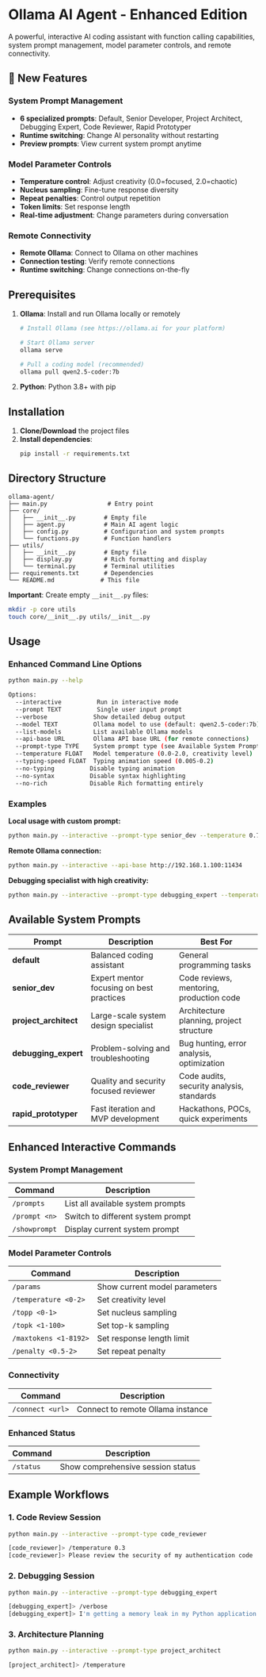 # Ollama AI Agent - Enhanced Edition

A powerful, interactive AI coding assistant with function calling capabilities, system prompt management, model parameter controls, and remote connectivity.

## 🚀 New Features

### System Prompt Management
- **6 specialized prompts**: Default, Senior Developer, Project Architect, Debugging Expert, Code Reviewer, Rapid Prototyper
- **Runtime switching**: Change AI personality without restarting
- **Preview prompts**: View current system prompt anytime

### Model Parameter Controls
- **Temperature control**: Adjust creativity (0.0=focused, 2.0=chaotic)
- **Nucleus sampling**: Fine-tune response diversity
- **Repeat penalties**: Control output repetition
- **Token limits**: Set response length
- **Real-time adjustment**: Change parameters during conversation

### Remote Connectivity
- **Remote Ollama**: Connect to Ollama on other machines
- **Connection testing**: Verify remote connections
- **Runtime switching**: Change connections on-the-fly

## Prerequisites

1. **Ollama**: Install and run Ollama locally or remotely
   ```bash
   # Install Ollama (see https://ollama.ai for your platform)
   
   # Start Ollama server
   ollama serve
   
   # Pull a coding model (recommended)
   ollama pull qwen2.5-coder:7b
   ```

2. **Python**: Python 3.8+ with pip

## Installation

1. **Clone/Download** the project files
2. **Install dependencies**:
   ```bash
   pip install -r requirements.txt
   ```

## Directory Structure

```
ollama-agent/
├── main.py                 # Entry point
├── core/
│   ├── __init__.py        # Empty file
│   ├── agent.py           # Main AI agent logic
│   ├── config.py          # Configuration and system prompts
│   └── functions.py       # Function handlers
├── utils/
│   ├── __init__.py        # Empty file
│   ├── display.py         # Rich formatting and display
│   └── terminal.py        # Terminal utilities
├── requirements.txt       # Dependencies
└── README.md             # This file
```

**Important**: Create empty `__init__.py` files:
```bash
mkdir -p core utils
touch core/__init__.py utils/__init__.py
```

## Usage

### Enhanced Command Line Options
```bash
python main.py --help

Options:
  --interactive          Run in interactive mode
  --prompt TEXT          Single user input prompt
  --verbose             Show detailed debug output
  --model TEXT          Ollama model to use (default: qwen2.5-coder:7b)
  --list-models         List available Ollama models
  --api-base URL        Ollama API base URL (for remote connections)
  --prompt-type TYPE    System prompt type (see Available System Prompts)
  --temperature FLOAT   Model temperature (0.0-2.0, creativity level)
  --typing-speed FLOAT  Typing animation speed (0.005-0.2)
  --no-typing          Disable typing animation
  --no-syntax          Disable syntax highlighting
  --no-rich            Disable Rich formatting entirely
```

### Examples

**Local usage with custom prompt:**
```bash
python main.py --interactive --prompt-type senior_dev --temperature 0.7
```

**Remote Ollama connection:**
```bash
python main.py --interactive --api-base http://192.168.1.100:11434
```

**Debugging specialist with high creativity:**
```bash
python main.py --interactive --prompt-type debugging_expert --temperature 1.2
```

## Available System Prompts

| Prompt | Description | Best For |
|--------|-------------|----------|
| **default** | Balanced coding assistant | General programming tasks |
| **senior_dev** | Expert mentor focusing on best practices | Code reviews, mentoring, production code |
| **project_architect** | Large-scale system design specialist | Architecture planning, project structure |
| **debugging_expert** | Problem-solving and troubleshooting | Bug hunting, error analysis, optimization |
| **code_reviewer** | Quality and security focused reviewer | Code audits, security analysis, standards |
| **rapid_prototyper** | Fast iteration and MVP development | Hackathons, POCs, quick experiments |

## Enhanced Interactive Commands

### System Prompt Management
| Command | Description |
|---------|-------------|
| `/prompts` | List all available system prompts |
| `/prompt <n>` | Switch to different system prompt |
| `/showprompt` | Display current system prompt |

### Model Parameter Controls
| Command | Description |
|---------|-------------|
| `/params` | Show current model parameters |
| `/temperature <0-2>` | Set creativity level |
| `/topp <0-1>` | Set nucleus sampling |
| `/topk <1-100>` | Set top-k sampling |
| `/maxtokens <1-8192>` | Set response length limit |
| `/penalty <0.5-2>` | Set repeat penalty |

### Connectivity
| Command | Description |
|---------|-------------|
| `/connect <url>` | Connect to remote Ollama instance |

### Enhanced Status
| Command | Description |
|---------|-------------|
| `/status` | Show comprehensive session status |

## Example Workflows

### 1. Code Review Session
```bash
python main.py --interactive --prompt-type code_reviewer

[code_reviewer]> /temperature 0.3
[code_reviewer]> Please review the security of my authentication code
```

### 2. Debugging Session
```bash
python main.py --interactive --prompt-type debugging_expert

[debugging_expert]> /verbose
[debugging_expert]> I'm getting a memory leak in my Python application
```

### 3. Architecture Planning
```bash
python main.py --interactive --prompt-type project_architect

[project_architect]> /temperature 
